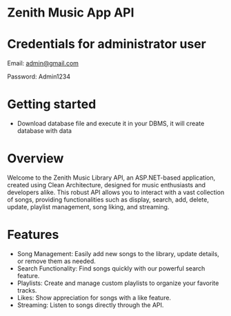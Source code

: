# Zenith Music App API

# Credentials for administrator user
Email: admin@gmail.com

Password: Admin1234

# Getting started
- Download database file and execute it in your DBMS, it will create database with data

# Overview
Welcome to the Zenith Music Library API, an ASP.NET-based application, created using Clean Architecture, designed for music enthusiasts and developers alike. This robust API allows you to interact with a vast collection of songs, providing functionalities such as display, search, add, delete, update, playlist management, song liking, and streaming.

# Features
- Song Management: Easily add new songs to the library, update details, or remove them as needed.
- Search Functionality: Find songs quickly with our powerful search feature.
- Playlists: Create and manage custom playlists to organize your favorite tracks.
- Likes: Show appreciation for songs with a like feature.
- Streaming: Listen to songs directly through the API.
